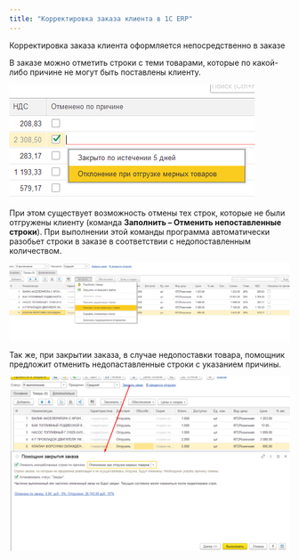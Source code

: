 ```yaml
---
title: "Корректировка заказа клиента в 1С ERP"
---
```


Корректировка заказа клиента оформляется непосредственно в заказе

В заказе можно отметить строки с теми товарами, которые по какой-либо причине не могут быть поставлены клиенту. 

![](ERP/_attach/Pasted%20image%2020230406110310.png)

При этом существует возможность отмены тех строк, которые не были отгружены клиенту (команда **Заполнить – Отменить непоставленные строки**). При выполнении этой команды программа автоматически разобьет строки в заказе в соответствии с недопоставленным количеством.

![](ERP/_attach/Pasted%20image%2020230406110519.png)

Так же, при закрытии заказа, в случае недопоставки товара, помощник предложит отменить недопаставленные строки с указанием причины.

![](ERP/_attach/Pasted%20image%2020230406110944.png)